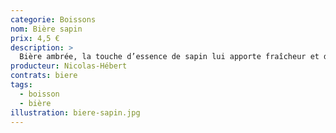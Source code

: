 ```yaml
---
categorie: Boissons
nom: Bière sapin
prix: 4,5 €
description: >
  Bière ambrée, la touche d’essence de sapin lui apporte fraîcheur et des notes fines et florales associées au arômes de miel.
producteur: Nicolas-Hébert
contrats: biere
tags: 
  - boisson
  - bière
illustration: biere-sapin.jpg
---
```


